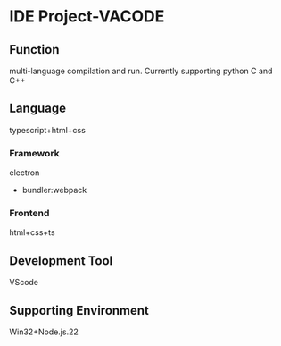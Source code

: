 # IDE Project-VACODE
## Function
multi-language compilation and run. Currently supporting python C and C++
## Language
typescript+html+css
### Framework
electron
  - bundler:webpack
### Frontend
html+css+ts
## Development Tool
VScode
## Supporting Environment
Win32+Node.js.22
